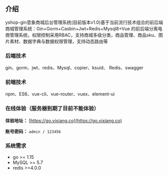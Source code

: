  ## 介绍

yshop-gin意象商城后台管理系统(目前版本v1.0)基于当前流行技术组合的前后端商城管理系统：Gin+Gorm+Casbin+Jwt+Redis+Mysql8+Vue
的前后端分离电商管理系统，权限控制采用RBAC，支持商城多级分类，商品管理、商品sku、图片素材、数据字典与数据权限管理，支持动态路由等

### 后端技术
gin、gorm、jwt、redis、Mysql、copier、ksuid、 Redis、swagger
### 前端技术
npm、ES6、vue-cli、vue-router、vuex、element-ui

### 在线体验（服务器到期了目前不能体验）
**体验地址：**  [https://go.yixiang.co](https://go.yixiang.co)

**账号密码：** `admin / 123456`

### 系统需求
- go >= 1.15
- MySQL >= 5.7
- redis >=4.0.0